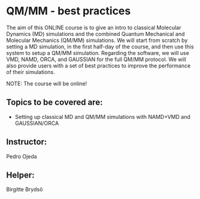 # QM/MM - best practices

The aim of this ONLINE course is to give an intro to classical Molecular Dynamics 
(MD) simulations and the combined Quantum Mechanical and Molecular Mechanics (QM/MM)
simulations. We will start from scratch by setting a MD simulation, in the first half-day
of the course, and then use this system to setup a QM/MM simulation. Regarding the
software, we will use VMD, NAMD, ORCA, and GAUSSIAN for the full QM/MM protocol.
We will also provide users with a set of best practices to improve the performance of
their simulations.

NOTE: The course will be online!

## Topics to be covered are:

- Setting up classical MD and QM/MM simulations with NAMD+VMD and GAUSSIAN/ORCA

## Instructor: 

Pedro Ojeda

## Helper:

Birgitte Brydsö
